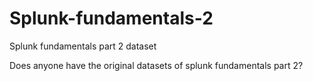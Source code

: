 # Splunk-fundamentals-2
Splunk fundamentals part 2 dataset

Does anyone have the original datasets of splunk fundamentals part 2?
